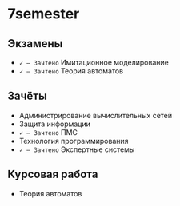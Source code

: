 # 7semester
## Экзамены
- `✓ — Зачтено` Имитационное моделирование
- `✓ — Зачтено` Теория автоматов

## Зачёты
- Администрирование вычислительных сетей
- Защита информации
- `✓ — Зачтено` ПМС
- Технология программирования
- `✓ — Зачтено` Экспертные системы

## Курсовая работа
- Теория автоматов
